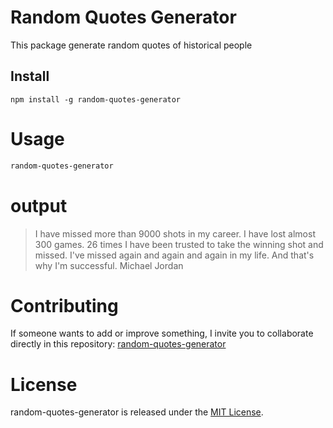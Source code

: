 # Random Quotes Generator

This package generate random quotes of historical people

## Install

```npm
npm install -g random-quotes-generator
```

# Usage

```Bash
random-quotes-generator
```

# output
> I have missed more than 9000 shots in my career. I have lost almost 300 games. 26 times I have been trusted to take the winning shot and missed. I've missed again and again and again in my life. And that's why I'm successful.
>Michael Jordan

# Contributing

If someone wants to add or improve something, I invite you to collaborate directly in this repository: [random-quotes-generator](https://github.com/robert-ds/random-quotes-generator)

# License

random-quotes-generator is released under the [MIT License](https://opensource.org/license/MIT).
